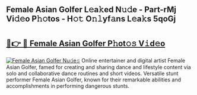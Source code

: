## Female Asian Golfer L𝚎a𝚔ed N𝚞𝚍e - Part-rMj Vi𝚍𝚎o P𝚑𝚘tos - H𝚘𝚝 O𝚗𝚕yf𝚊ns L𝚎a𝚔s 5qoGj

# <h2><a href="http://kfd1dz.oniu.top/?m=Female+Asian+Golfer">🔗👉 🔴 Female Asian Golfer P𝚑ot𝚘𝚜 V𝚒d𝚎o</a></h2>

[![Female Asian Golfer Nu𝚍e𝚜](https://i.imgur.com/0qMVB7G.gif)](http://kfd1dz.oniu.top/?m=Female+Asian+Golfer)
Online entertainer and digital artist Female Asian Golfer, famed for creating and sharing dance and lifestyle content via solo and collaborative dance routines and short videos. Versatile stunt performer Female Asian Golfer, known for their remarkable abilities and accomplishments in performing dangerous stunts.  
